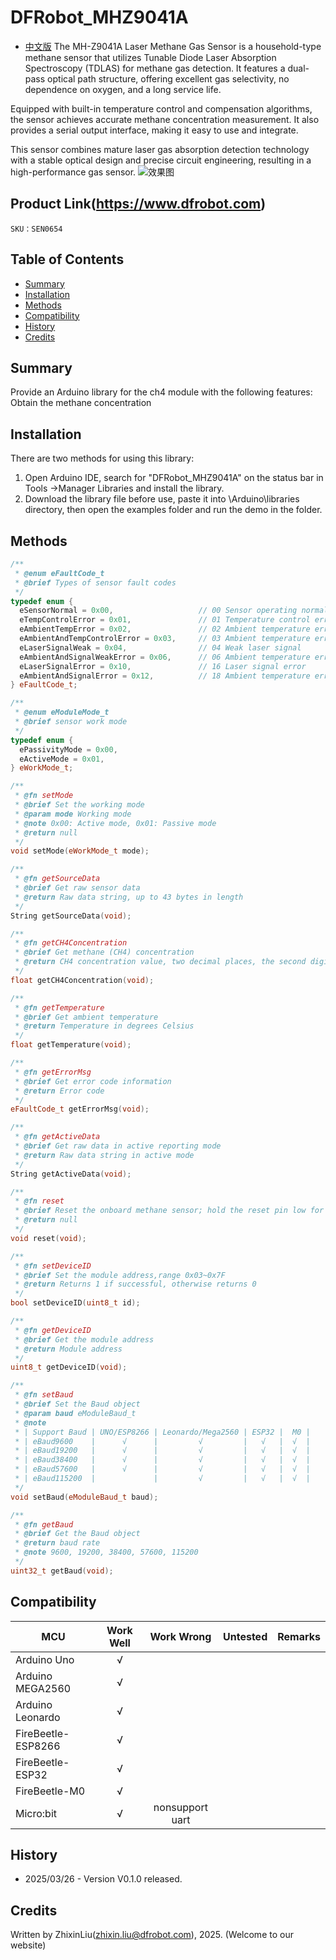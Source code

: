 # DFRobot_MHZ9041A
- [中文版](./README_CN.md)
The MH-Z9041A Laser Methane Gas Sensor is a household-type methane sensor that utilizes Tunable Diode Laser Absorption Spectroscopy (TDLAS) for methane gas detection. It features a dual-pass optical path structure, offering excellent gas selectivity, no dependence on oxygen, and a long service life.

Equipped with built-in temperature control and compensation algorithms, the sensor achieves accurate methane concentration measurement. It also provides a serial output interface, making it easy to use and integrate.

This sensor combines mature laser gas absorption detection technology with a stable optical design and precise circuit engineering, resulting in a high-performance gas sensor.
![效果图](resources/images/xxx.jpg)

## Product Link(https://www.dfrobot.com)

    SKU：SEN0654

## Table of Contents

* [Summary](#Summary)
* [Installation](#Installation)
* [Methods](#Methods)
* [Compatibility](#Compatibility)
* [History](#History)
* [Credits](#Credits)

## Summary

Provide an Arduino library for the ch4 module with the following features:
Obtain the methane concentration

## Installation
There are two methods for using this library:<br>
1. Open Arduino IDE, search for "DFRobot_MHZ9041A" on the status bar in Tools ->Manager Libraries and install the library.<br>
2. Download the library file before use, paste it into \Arduino\libraries directory, then open the examples folder and run the demo in the folder.<br>

## Methods

```C++
/**
 * @enum eFaultCode_t
 * @brief Types of sensor fault codes
 */
typedef enum {
  eSensorNormal = 0x00,                   // 00 Sensor operating normally
  eTempControlError = 0x01,               // 01 Temperature control error
  eAmbientTempError = 0x02,               // 02 Ambient temperature error
  eAmbientAndTempControlError = 0x03,     // 03 Ambient temperature error & temperature control error
  eLaserSignalWeak = 0x04,                // 04 Weak laser signal
  eAmbientAndSignalWeakError = 0x06,      // 06 Ambient temperature error & weak laser signal
  eLaserSignalError = 0x10,               // 16 Laser signal error
  eAmbientAndSignalError = 0x12,          // 18 Ambient temperature error & laser signal error
} eFaultCode_t;

/**
 * @enum eModuleMode_t
 * @brief sensor work mode
 */
typedef enum {
  ePassivityMode = 0x00,
  eActiveMode = 0x01,
} eWorkMode_t;

/**
 * @fn setMode
 * @brief Set the working mode
 * @param mode Working mode
 * @note 0x00: Active mode, 0x01: Passive mode
 * @return null
 */
void setMode(eWorkMode_t mode);

/**
 * @fn getSourceData
 * @brief Get raw sensor data
 * @return Raw data string, up to 43 bytes in length
 */
String getSourceData(void);

/**
 * @fn getCH4Concentration
 * @brief Get methane (CH4) concentration
 * @return CH4 concentration value, two decimal places, the second digit is always 0, unit: %LEL
 */
float getCH4Concentration(void);

/**
 * @fn getTemperature
 * @brief Get ambient temperature
 * @return Temperature in degrees Celsius
 */
float getTemperature(void);

/**
 * @fn getErrorMsg
 * @brief Get error code information
 * @return Error code
 */
eFaultCode_t getErrorMsg(void);

/**
 * @fn getActiveData
 * @brief Get raw data in active reporting mode
 * @return Raw data string in active mode
 */
String getActiveData(void);

/**
 * @fn reset
 * @brief Reset the onboard methane sensor; hold the reset pin low for 2 seconds to complete the reset
 * @return null
 */
void reset(void);

/**
 * @fn setDeviceID
 * @brief Set the module address,range 0x03~0x7F
 * @return Returns 1 if successful, otherwise returns 0
 */
bool setDeviceID(uint8_t id);

/**
 * @fn getDeviceID
 * @brief Get the module address
 * @return Module address
 */
uint8_t getDeviceID(void);

/**
 * @fn setBaud
 * @brief Set the Baud object
 * @param baud eModuleBaud_t
 * @note
 * | Support Baud | UNO/ESP8266 | Leonardo/Mega2560 | ESP32 |  M0 |
 * | eBaud9600    |      √      |         √         |   √   |  √  |
 * | eBaud19200   |      √      |         √         |   √   |  √  |
 * | eBaud38400   |      √      |         √         |   √   |  √  |
 * | eBaud57600   |      √      |         √         |   √   |  √  |
 * | eBaud115200  |             |         √         |   √   |  √  |
 */
void setBaud(eModuleBaud_t baud);

/**
 * @fn getBaud
 * @brief Get the Baud object
 * @return baud rate
 * @note 9600, 19200, 38400, 57600, 115200
 */
uint32_t getBaud(void);
```

## Compatibility

MCU                | Work Well    |   Work Wrong    | Untested    | Remarks
------------------ | :----------: | :-------------: | :---------: | :----:
Arduino Uno        |      √       |                 |             |
Arduino MEGA2560   |      √       |                 |             |
Arduino Leonardo   |      √       |                 |             |
FireBeetle-ESP8266 |      √       |                 |             |
FireBeetle-ESP32   |      √       |                 |             |
FireBeetle-M0      |      √       |                 |             |
Micro:bit          |      √       | nonsupport uart |             |


## History

- 2025/03/26 - Version V0.1.0 released.

## Credits

Written by ZhixinLiu(zhixin.liu@dfrobot.com), 2025. (Welcome to our website)
